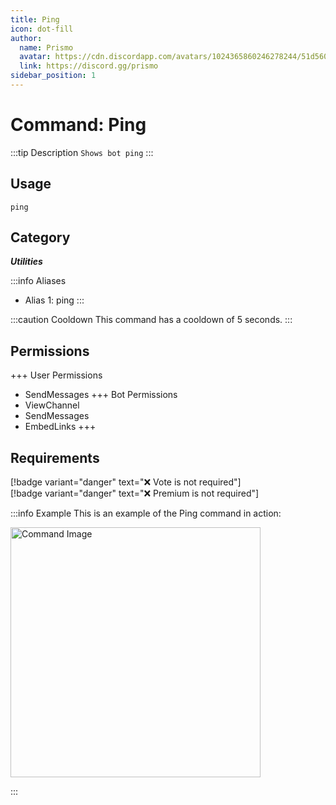 ```yaml
---
title: Ping
icon: dot-fill
author:
  name: Prismo
  avatar: https://cdn.discordapp.com/avatars/1024365860246278244/51d5603eff69376da9a21e86b07a75bd.png?size=2048
  link: https://discord.gg/prismo
sidebar_position: 1
---
```



# Command: Ping

:::tip Description
`Shows bot ping`
:::

## Usage

```
ping
```

## Category

_**Utilities**_

:::info Aliases
- Alias 1: ping
:::

:::caution Cooldown
This command has a cooldown of 5 seconds.
:::

## Permissions

+++ User Permissions
- SendMessages
+++ Bot Permissions
- ViewChannel
- SendMessages
- EmbedLinks
+++

## Requirements

[!badge variant="danger" text="❌ Vote is not required"]  
[!badge variant="danger" text="❌ Premium is not required"]

:::info Example
This is an example of the Ping command in action:

<img src="https://i.imgur.com/WJVzS4s.png" alt="Command Image" width="400"/>

:::

